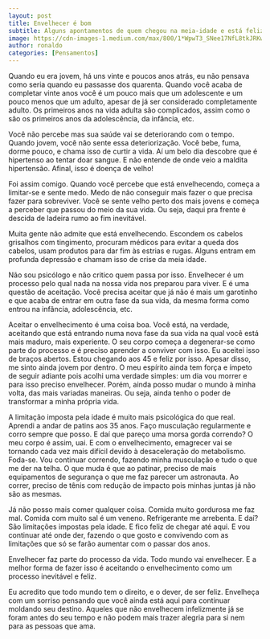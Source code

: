 ```yaml
---
layout: post
title: Envelhecer é bom
subtitle: Alguns apontamentos de quem chegou na meia-idade e está feliz com isso.
image: https://cdn-images-1.medium.com/max/800/1*WpwT3_SNee17NfL8tkJRKw.jpeg
author: ronaldo
categories: [Pensamentos]
---
```


Quando eu era jovem, há uns vinte e poucos anos atrás, eu não pensava
como seria quando eu passasse dos quarenta. Quando você acaba de
completar vinte anos você é um pouco mais que um adolescente e um
pouco menos que um adulto, apesar de já ser considerado completamente
adulto.  Os primeiros anos na vida adulta são complicados, assim como
o são os primeiros anos da adolescência, da infância, etc.

Você não percebe mas sua saúde vai se deteriorando com o tempo. Quando
jovem, você não sente essa deteriorização. Você bebe, fuma, dorme
pouco, e chama isso de curtir a vida. Aí um belo dia descobre que é
hipertenso ao tentar doar sangue. E não entende de onde veio a maldita
hipertensão.  Afinal, isso é doença de velho!

Foi assim comigo. Quando você percebe que está envelhecendo, começa a
limitar-se e sente medo. Medo de não conseguir mais fazer o que
precisa fazer para sobreviver. Você se sente velho perto dos mais
jovens e começa a perceber que passou do meio da sua vida. Ou seja,
daqui pra frente é descida de ladeira rumo ao fim inevitável.

Muita gente não admite que está envelhecendo. Escondem os cabelos
grisalhos com tingimento, procuram médicos para evitar a queda dos
cabelos, usam produtos para dar fim às estrias e rugas. Alguns entram
em profunda depressão e chamam isso de crise da meia idade.

Não sou psicólogo e não critico quem passa por isso. Envelhecer é um
processo pelo qual nada na nossa vida nos preparou para viver. E é uma
questão de aceitação. Você precisa aceitar que já não é mais um
garotinho e que acaba de entrar em outra fase da sua vida, da mesma
forma como entrou na infância, adolescência, etc.

Aceitar o envelhecimento é uma coisa boa. Você está, na verdade,
aceitando que está entrando numa nova fase da sua vida na qual você
está mais maduro, mais experiente. O seu corpo começa a degenerar-se
como parte do processo e é preciso aprender a conviver com isso. Eu
aceitei isso de braços abertos. Estou chegando aos 45 e feliz por
isso. Apesar disso, me sinto ainda jovem por dentro. O meu espírito
ainda tem força e ímpeto de seguir adiante pois acolhi uma verdade
simples: um dia vou morrer e para isso preciso envelhecer. Porém,
ainda posso mudar o mundo à minha volta, das mais variadas
maneiras. Ou seja, ainda tenho o poder de transformar a minha própria
vida.

A limitação imposta pela idade é muito mais psicológica do que real.
Aprendi a andar de patins aos 35 anos. Faço musculação regularmente e
corro sempre que posso. E daí que pareço uma morsa gorda correndo? O
meu corpo é assim, uai. E com o envelhecimento, emagrecer vai se
tornando cada vez mais difícil devido à desaceleração do
metabolismo. Foda-se.  Vou continuar correndo, fazendo minha
musculação e tudo o que me der na telha. O que muda é que ao patinar,
preciso de mais equipamentos de segurança o que me faz parecer um
astronauta. Ao correr, preciso de tênis com redução de impacto pois
minhas juntas já não são as mesmas.

Já não posso mais comer qualquer coisa. Comida muito gordurosa me faz
mal. Comida com muito sal é um veneno. Refrigerante me arrebenta. E
daí?  São limitações impostas pela idade. E fico feliz de chegar até
aqui. E vou continuar até onde der, fazendo o que gosto e convivendo
com as limitações que só se farão aumentar com o passar dos anos.

Envelhecer faz parte do processo da vida. Todo mundo vai envelhecer. E
a melhor forma de fazer isso é aceitando o envelhecimento como um
processo inevitável e feliz.

Eu acredito que todo mundo tem o direito, e o dever, de ser feliz.
Envelheça com um sorriso pensando que você ainda está aqui para
continuar moldando seu destino. Aqueles que não envelhecem
infelizmente já se foram antes do seu tempo e não podem mais trazer
alegria para si nem para as pessoas que ama.
